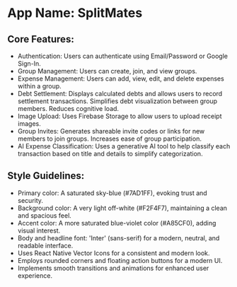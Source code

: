 # **App Name**: SplitMates

## Core Features:

- Authentication: Users can authenticate using Email/Password or Google Sign-In.
- Group Management: Users can create, join, and view groups.
- Expense Management: Users can add, view, edit, and delete expenses within a group.
- Debt Settlement: Displays calculated debts and allows users to record settlement transactions. Simplifies debt visualization between group members. Reduces cognitive load.
- Image Upload: Uses Firebase Storage to allow users to upload receipt images.
- Group Invites: Generates shareable invite codes or links for new members to join groups. Increases ease of group participation.
- AI Expense Classification: Uses a generative AI tool to help classify each transaction based on title and details to simplify categorization.

## Style Guidelines:

- Primary color: A saturated sky-blue (#7AD1FF), evoking trust and security.
- Background color: A very light off-white (#F2F4F7), maintaining a clean and spacious feel.
- Accent color: A more saturated blue-violet color (#A85CF0), adding visual interest.
- Body and headline font: 'Inter' (sans-serif) for a modern, neutral, and readable interface.
- Uses React Native Vector Icons for a consistent and modern look.
- Employs rounded corners and floating action buttons for a modern UI.
- Implements smooth transitions and animations for enhanced user experience.